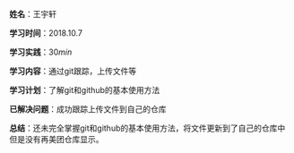 ﻿**姓名**：王宇轩

**学习时间**：$2018.10.7$ 

**学习实践**：$30min$

**学习内容**：通过git跟踪，上传文件等

**学习计划**：了解git和github的基本使用方法

**已解决问题**：成功跟踪上传文件到自己的仓库

**总结**：还未完全掌握git和github的基本使用方法，将文件更新到了自己的仓库中但是没有再美团仓库显示。